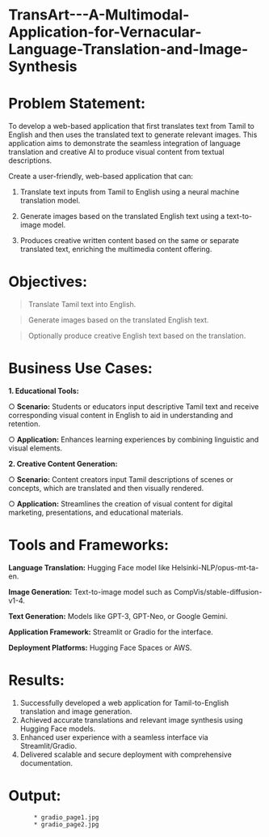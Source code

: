 # TransArt---A-Multimodal-Application-for-Vernacular-Language-Translation-and-Image-Synthesis

# Problem Statement:

To develop a web-based application that first translates text from Tamil to English and then uses the translated text to generate relevant images. This application aims to demonstrate the seamless integration of language translation and creative AI to produce visual content from textual descriptions.

Create a user-friendly, web-based application that can:

1.	Translate text inputs from Tamil to English using a neural machine translation model.
   
2.	Generate images based on the translated English text using a text-to-image model.
   
3.	Produces creative written content based on the same or separate translated text, enriching the multimedia content offering.

# Objectives:

   > Translate Tamil text into English.
   
   > Generate images based on the translated English text.
   
   > Optionally produce creative English text based on the translation.

# Business Use Cases:

**1.	Educational Tools:**

○	**Scenario:** Students or educators input descriptive Tamil text and receive corresponding visual content in English to aid in understanding and retention.

○	**Application:** Enhances learning experiences by combining linguistic and visual elements.

**2.	Creative Content Generation:**

○	**Scenario:** Content creators input Tamil descriptions of scenes or concepts, which are translated and then visually rendered.

○	**Application:** Streamlines the creation of visual content for digital marketing, presentations, and educational materials.

# Tools and Frameworks:

**Language Translation:** Hugging Face model like Helsinki-NLP/opus-mt-ta-en.

**Image Generation:** Text-to-image model such as CompVis/stable-diffusion-v1-4.

**Text Generation:** Models like GPT-3, GPT-Neo, or Google Gemini.

**Application Framework:** Streamlit or Gradio for the interface.

**Deployment Platforms:** Hugging Face Spaces or AWS.

# Results:

   1. Successfully developed a web application for Tamil-to-English translation and image generation.
   2. Achieved accurate translations and relevant image synthesis using Hugging Face models.
   3. Enhanced user experience with a seamless interface via Streamlit/Gradio.
   4. Delivered scalable and secure deployment with comprehensive documentation.

# Output:

           * gradio_page1.jpg
           * gradio_page2.jpg





